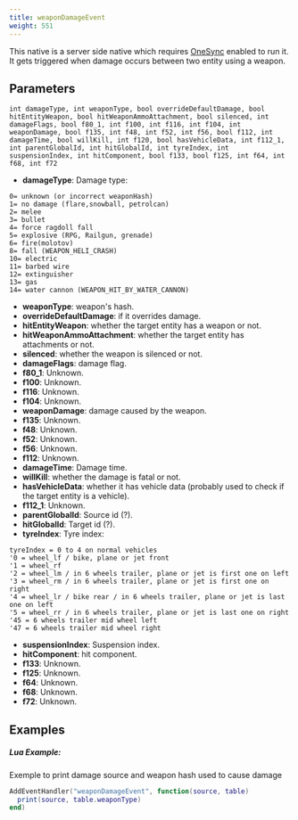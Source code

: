 ```yaml
---
title: weaponDamageEvent
weight: 551
---
```


This native is a server side native which requires [OneSync](https://forum.cfx.re/t/the-onesync-eap-and-you/165931) enabled to run it. It gets triggered when damage occurs between two entity using a weapon.

Parameters
----------

```
int damageType, int weaponType, bool overrideDefaultDamage, bool hitEntityWeapon, bool hitWeaponAmmoAttachment, bool silenced, int damageFlags, bool f80_1, int f100, int f116, int f104, int weaponDamage, bool f135, int f48, int f52, int f56, bool f112, int damageTime, bool willKill, int f120, bool hasVehicleData, int f112_1, int parentGlobalId, int hitGlobalId, int tyreIndex, int suspensionIndex, int hitComponent, bool f133, bool f125, int f64, int f68, int f72
```

- **damageType**: Damage type: 
```
0= unknown (or incorrect weaponHash)
1= no damage (flare,snowball, petrolcan)  
2= melee  
3= bullet  
4= force ragdoll fall  
5= explosive (RPG, Railgun, grenade)  
6= fire(molotov)  
8= fall (WEAPON_HELI_CRASH)  
10= electric  
11= barbed wire  
12= extinguisher  
13= gas  
14= water cannon (WEAPON_HIT_BY_WATER_CANNON)  
```
- **weaponType**: weapon's hash.
- **overrideDefaultDamage**: if it overrides damage.
- **hitEntityWeapon**: whether the target entity has a weapon or not.
- **hitWeaponAmmoAttachment**: whether the target entity has attachments or not.
- **silenced**: whether the weapon is silenced or not.
- **damageFlags**: damage flag.
- **f80_1**: Unknown.
- **f100**: Unknown.
- **f116**: Unknown.
- **f104**: Unknown.
- **weaponDamage**: damage caused by the weapon.
- **f135**: Unknown.
- **f48**: Unknown.
- **f52**: Unknown.
- **f56**: Unknown.
- **f112**: Unknown.
- **damageTime**: Damage time.
- **willKill**: whether the damage is fatal or not.
- **hasVehicleData**: whether it has vehicle data (probably used to check if the target entity is a vehicle).
- **f112_1**: Unknown.
- **parentGlobalId**: Source id (?).
- **hitGlobalId**: Target id (?).
- **tyreIndex**: Tyre index:
```
tyreIndex = 0 to 4 on normal vehicles  
'0 = wheel_lf / bike, plane or jet front  
'1 = wheel_rf  
'2 = wheel_lm / in 6 wheels trailer, plane or jet is first one on left  
'3 = wheel_rm / in 6 wheels trailer, plane or jet is first one on right  
'4 = wheel_lr / bike rear / in 6 wheels trailer, plane or jet is last one on left  
'5 = wheel_rr / in 6 wheels trailer, plane or jet is last one on right  
'45 = 6 wheels trailer mid wheel left  
'47 = 6 wheels trailer mid wheel right  
```
- **suspensionIndex**: Suspension index.
- **hitComponent**: hit component.
- **f133**: Unknown.
- **f125**: Unknown.
- **f64**: Unknown.
- **f68**: Unknown.
- **f72**: Unknown.


Examples
--------
##### Lua Example:

Exemple to print damage source and weapon hash used to cause damage
```lua
AddEventHandler("weaponDamageEvent", function(source, table)
  print(source, table.weaponType)
end)
```
